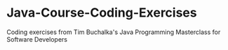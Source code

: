 # Java-Course-Coding-Exercises
Coding exercises from Tim Buchalka's Java Programming Masterclass for Software Developers
